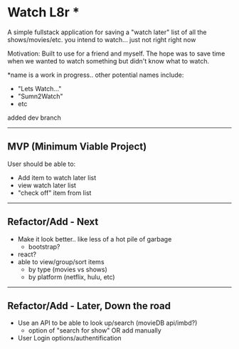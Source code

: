 # Watch L8r *

A simple fullstack application for saving a "watch later" list of all the shows/movies/etc. you intend to watch... just not right right now

Motivation: Built to use for a friend and myself. The hope was to save time when we wanted to watch something but didn't know what to watch.

*name is a work in progress.. other potential names include:

- "Lets Watch..."
- "Sumn2Watch"
- etc

added dev branch

***

## MVP (Minimum Viable Project)

User should be able to:

- Add item to watch later list
- view watch later list
- "check off" item from list

***

## Refactor/Add - Next

- Make it look better.. like less of a hot pile of garbage
  - bootstrap?
- react?
- able to view/group/sort items
  - by type (movies vs shows)
  - by platform (netflix, hulu, etc)

***

## Refactor/Add - Later, Down the road

- Use an API to be able to look up/search (movieDB api/imbd?)
  - option of "search for show" OR add manually
- User Login options/authentification
